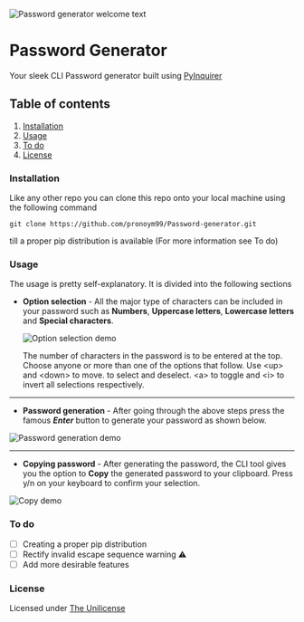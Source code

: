 ![Password generator welcome text](https://github.com/pronoym99/Password-generator/blob/master/header%20symbol.PNG)

# Password Generator

Your sleek CLI Password generator built using [PyInquirer](https://github.com/CITGuru/PyInquirer)

## Table of contents

1.  [Installation](https://github.com/pronoym99/Password-generator#installation)
2.  [Usage](https://github.com/pronoym99/Password-generator#usage)
3.  [To do](https://github.com/pronoym99/Password-generator#to-do)
4.  [License](https://github.com/pronoym99/Password-generator#license)

### Installation

Like any other repo you can clone this repo onto your local machine using the following command

    git clone https://github.com/pronoym99/Password-generator.git

till a proper pip distribution is available (For more information see To do)

### Usage

The usage is pretty self-explanatory. It is divided into the following sections

-   **Option selection** - All the major type of characters can be included in your password such as **Numbers**, **Uppercase letters**, **Lowercase letters** and **Special characters**.

    ![Option selection demo](https://github.com/pronoym99/Password-generator/blob/master/Option%20selection.gif)

    The number of characters in the password is to be entered at the top. Choose anyone or more than one of the options that follow. Use \<up\> and \<down\> to move. <space> to select and deselect. \<a\>  to toggle and \<i\> to invert all selections respectively.    
--------------
-   **Password generation** - After going through the above steps press the famous _**Enter**_ button to generate your password as shown below.

![Password generation demo](https://github.com/pronoym99/Password-generator/blob/master/Password%20generation.gif)

--------------
-   **Copying password** - After generating the password, the CLI tool gives you the option to __Copy__ the generated password to your clipboard. Press y/n on your keyboard to confirm your selection.

![Copy demo](https://github.com/pronoym99/Password-generator/blob/master/Copying%20password.gif)

### To do

-   [ ] Creating a proper pip distribution
-   [ ] Rectify invalid escape sequence warning :warning:
-   [ ] Add more desirable features

### License
Licensed under [The Unilicense](https://github.com/pronoym99/Password-generator/blob/master/LICENSE)
